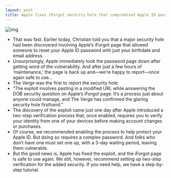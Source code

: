 ```yaml
---
layout: post
title: Apple fixes iForgot security hole that compromised Apple ID passwords
---
```

![img](http://media.idownloadblog.com/wp-content/uploads/2013/03/Apple-ID-reset-password-teaser.jpg)
* That was fast. Earlier today, Christian told you that a major security hole had been discovered involving Apple’s iForgot page that allowed someone to reset your Apple ID password with just your birthdate and email address.
* Unsurprisingly, Apple immediately took the password page down after getting word of the vulnerability. And after just a few hours of ‘maintenance,’ the page is back up and—we’re happy to report—once again safe to use…
* The Verge was the first to report the security hole:
* “The exploit involves pasting in a modified URL while answering the DOB security question on Apple’s iForgot page. It’s a process just about anyone could manage, and The Verge has confirmed the glaring security hole firsthand.”
* The discovery of the exploit came just one day after Apple introduced a two-step verification process that, once enabled, requires you to verify your identity from one of your devices before making account changes or purchases.
* Of course, we recommended enabling the process to help protect your Apple ID. But doing so requires a complex password. And folks who don’t have one must set one up, with a 3-day waiting period, leaving them vulnerable.
* But the good news is, Apple has fixed the exploit, and the iForgot page is safe to use again. We still, however, recommend setting up two-step verification for the added security. If you need help, we have a step-by-step tutorial.

